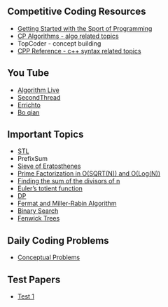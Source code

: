 ## Competitive Coding Resources
- [Getting Started with the Sport of Programming](http://sportprogramming.blogspot.com/2014/07/getting-started-with-sport-of.html?m=1)
- [CP Algorithms - algo related topics](https://cp-algorithms.com/)
- TopCoder - concept building
- [CPP Reference - c++ syntax related topics](https://en.cppreference.com/w/)

## You Tube
- [Algorithm Live](https://www.youtube.com/channel/UCBLr7ISa_YDy5qeATupf26w)
- [SecondThread](https://www.youtube.com/channel/UCXbCohpE9IoVQUD2Ifg1d1g)
- [Errichto](https://www.youtube.com/channel/UCBr_Fu6q9iHYQCh13jmpbrg)
- [Bo qian](https://www.youtube.com/user/BoQianTheProgrammer)

## Important Topics
- [STL](https://www.youtube.com/watch?v=Vc1RyqWFbiA&list=PL5jc9xFGsL8G3y3ywuFSvOuNm3GjBwdkb)
- PrefixSum
- [Sieve of Eratosthenes](https://cp-algorithms.com/algebra/sieve-of-eratosthenes.html)
- [Prime Factorization in O(SQRT(N)) and O(Log(N))](https://github.com/ankita1618/Resources/blob/main/Competitive%20Coding/Prime_notes.pdf)
- [Finding the sum of the divisors of n](https://www2.math.upenn.edu/~deturck/m170/wk3/lecture/sumdiv.html)
- [Euler’s totient function](https://cp-algorithms.com/algebra/phi-function.html)
- [DP](https://www.youtube.com/watch?v=YBSt1jYwVfU&feature=youtu.be)
- [Fermat and Miller-Rabin Algorithm](https://github.com/ankita1618/Resources/blob/main/Competitive%20Coding/Fermat%20and%20Rabin_Miller.odg)
- [Binary Search](https://www.youtube.com/watch?v=GU7DpgHINWQ)
- [Fenwick Trees](https://www.youtube.com/watch?v=kPaJfAUwViY)

## Daily Coding Problems
- [Conceptual Problems](https://docs.google.com/spreadsheets/d/1YsKCgLukerkpApH0qWIifv-J7O4nQZzpXw6DBE8oEaM/edit#gid=0)

## Test Papers
- [Test 1](https://docs.google.com/document/d/1QppCdh1SQ1QqcnSctx9pwAH4fVEKs0skNwbC7oNfZIM/edit)
